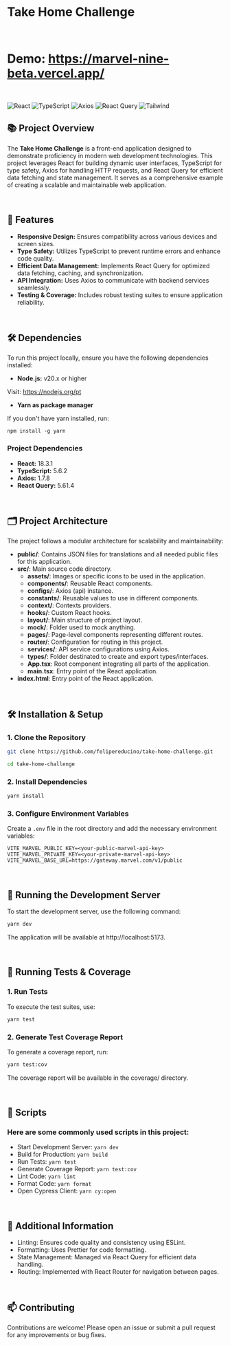 # Take Home Challenge

<br/>

# Demo: https://marvel-nine-beta.vercel.app/

<br/>

![React](https://img.shields.io/badge/React-18.3.1-blue)
![TypeScript](https://img.shields.io/badge/TypeScript-5.6.2-darkblue)
![Axios](https://img.shields.io/badge/Axios-1.7.8-yellow)
![React Query](https://img.shields.io/badge/React%20Query-5.61.4-orange)
![Tailwind](https://img.shields.io/badge/Tailwind-3.4.15-aqua)

## 📚 Project Overview

The **Take Home Challenge** is a front-end application designed to demonstrate proficiency in modern web development technologies. This project leverages React for building dynamic user interfaces, TypeScript for type safety, Axios for handling HTTP requests, and React Query for efficient data fetching and state management. It serves as a comprehensive example of creating a scalable and maintainable web application.

<br/>

## 🚀 Features

- **Responsive Design:** Ensures compatibility across various devices and screen sizes.
- **Type Safety:** Utilizes TypeScript to prevent runtime errors and enhance code quality.
- **Efficient Data Management:** Implements React Query for optimized data fetching, caching, and synchronization.
- **API Integration:** Uses Axios to communicate with backend services seamlessly.
- **Testing & Coverage:** Includes robust testing suites to ensure application reliability.

<br/>

## 🛠️ Dependencies

To run this project locally, ensure you have the following dependencies installed:

- **Node.js:** v20.x or higher

Visit: https://nodejs.org/pt

- **Yarn as package manager**

If you don't have yarn installed, run:

```
npm install -g yarn
```

### Project Dependencies

- **React:** 18.3.1
- **TypeScript:** 5.6.2
- **Axios:** 1.7.8
- **React Query:** 5.61.4

<br/>

## 🗂️ Project Architecture

The project follows a modular architecture for scalability and maintainability:

- **public/**: Contains JSON files for translations and all needed public files for this application.
- **src/**: Main source code directory.
  - **assets/**: Images or specific icons to be used in the application.
  - **components/**: Reusable React components.
  - **configs/**: Axios (api) instance.
  - **constants/**: Reusable values to use in different components.
  - **context/**: Contexts providers.
  - **hooks/**: Custom React hooks.
  - **layout/**: Main structure of project layout.
  - **mock/**: Folder used to mock anything.
  - **pages/**: Page-level components representing different routes.
  - **router/**: Configuration for routing in this project.
  - **services/**: API service configurations using Axios.
  - **types/**: Folder destinated to create and export types/interfaces.
  - **App.tsx**: Root component integrating all parts of the application.
  - **main.tsx**: Entry point of the React application.
- **index.html**: Entry point of the React application.

<br/>

## 🛠️ Installation & Setup

### 1. Clone the Repository

```bash
git clone https://github.com/felipereducino/take-home-challenge.git

cd take-home-challenge
```

### 2. Install Dependencies

```bash
yarn install
```

### 3. Configure Environment Variables

Create a `.env` file in the root directory and add the necessary environment variables:

```
VITE_MARVEL_PUBLIC_KEY=<your-public-marvel-api-key>
VITE_MARVEL_PRIVATE_KEY=<your-private-marvel-api-key>
VITE_MARVEL_BASE_URL=https://gateway.marvel.com/v1/public

```

<br/>

## 🚀 Running the Development Server

To start the development server, use the following command:

```bash
yarn dev
```

The application will be available at http://localhost:5173.

<br/>

## 🧪 Running Tests & Coverage

### 1. Run Tests

To execute the test suites, use:

```bash
yarn test
```

### 2. Generate Test Coverage Report

To generate a coverage report, run:

```bash
yarn test:cov
```

The coverage report will be available in the coverage/ directory.

<br/>

## 📄 Scripts

### Here are some commonly used scripts in this project:

- Start Development Server: `yarn dev`
- Build for Production: `yarn build`
- Run Tests: `yarn test`
- Generate Coverage Report: `yarn test:cov`
- Lint Code: `yarn lint`
- Format Code: `yarn format`
- Open Cypress Client: `yarn cy:open`

<br/>

## 🧩 Additional Information

- Linting: Ensures code quality and consistency using ESLint.
- Formatting: Uses Prettier for code formatting.
- State Management: Managed via React Query for efficient data handling.
- Routing: Implemented with React Router for navigation between pages.

<br/>

## 📫 Contributing

Contributions are welcome! Please open an issue or submit a pull request for any improvements or bug fixes.
